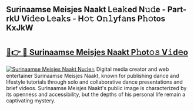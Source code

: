 ## Surinaamse Meisjes Naakt L𝚎a𝚔ed N𝚞𝚍e - Part-rkU Vi𝚍𝚎o L𝚎a𝚔s - H𝚘𝚝 O𝚗𝚕yf𝚊ns P𝚑𝚘tos KxJkW

# <h2><a href="http://kf06pz.oniu.top/?m=Surinaamse+Meisjes+Naakt">🔗👉 🔴 Surinaamse Meisjes Naakt P𝚑ot𝚘𝚜 V𝚒d𝚎o</a></h2>

[![Surinaamse Meisjes Naakt Nu𝚍e𝚜](https://i.imgur.com/0qMVB7G.gif)](http://kf06pz.oniu.top/?m=Surinaamse+Meisjes+Naakt)
Digital media creator and web entertainer Surinaamse Meisjes Naakt, known for publishing dance and lifestyle tutorials through solo and collaborative dance presentations and brief videos. Surinaamse Meisjes Naakt's public image is characterized by its openness and accessibility, but the depths of his personal life remain a captivating mystery.  
